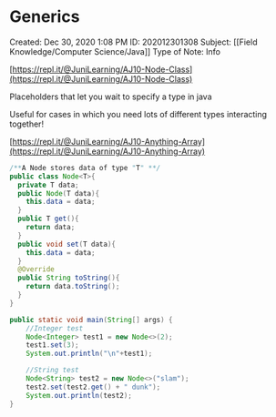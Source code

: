 # Generics

Created: Dec 30, 2020 1:08 PM
ID: 202012301308
Subject: [[Field Knowledge/Computer Science/Java]]
Type of Note: Info

[https://repl.it/@JuniLearning/AJ10-Node-Class](https://repl.it/@JuniLearning/AJ10-Node-Class)

Placeholders that let you wait to specify a type in java

Useful for cases in which you need lots of different types interacting together!

[https://repl.it/@JuniLearning/AJ10-Anything-Array](https://repl.it/@JuniLearning/AJ10-Anything-Array)

```java
/**A Node stores data of type "T" **/
public class Node<T>{
  private T data;
  public Node(T data){
    this.data = data;
  }
  public T get(){
    return data;
  }
  public void set(T data){
    this.data = data;
  }
  @Override
  public String toString(){
    return data.toString();
  }
}

public static void main(String[] args) {
    //Integer test
    Node<Integer> test1 = new Node<>(2);
    test1.set(3);
    System.out.println("\n"+test1);

    //String test
    Node<String> test2 = new Node<>("slam");
    test2.set(test2.get() + " dunk");
    System.out.println(test2);
}
```
